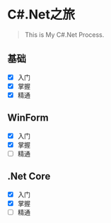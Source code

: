 # C#.Net之旅

> This is My C#.Net Process.

## 基础
  - [x] 入门
  - [x] 掌握
  - [x] 精通
  
## WinForm
  - [x] 入门
  - [x] 掌握
  - [ ] 精通
  
## .Net Core
  - [x] 入门
  - [x] 掌握
  - [ ] 精通